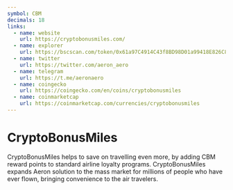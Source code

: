 ```yaml
---
symbol: CBM
decimals: 18
links:
  - name: website
    url: https://cryptobonusmiles.com/
  - name: explorer
    url: https://bscscan.com/token/0x61a97C4914C43f8BD98D01a99418E826C80AfAdC
  - name: twitter
    url: https://twitter.com/aeron_aero
  - name: telegram
    url: https://t.me/aeronaero
  - name: coingecko
    url: https://coingecko.com/en/coins/cryptobonusmiles
  - name: coinmarketcap
    url: https://coinmarketcap.com/currencies/cryptobonusmiles
---
```


# CryptoBonusMiles

CryptoBonusMiles helps to save on travelling even more, by adding CBM reward points to standard airline loyalty programs. CryptoBonusMiles expands Aeron solution to the mass market for millions of people who have ever flown, bringing convenience to the air travelers.
